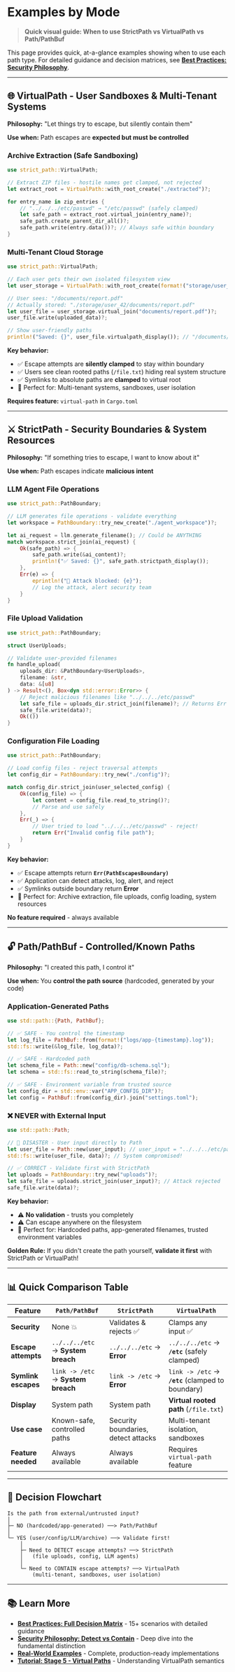 # Examples by Mode

> **Quick visual guide: When to use StrictPath vs VirtualPath vs Path/PathBuf**

This page provides quick, at-a-glance examples showing when to use each path type. For detailed guidance and decision matrices, see **[Best Practices: Security Philosophy](./best_practices.md#security-philosophy-detect-vs-contain)**.

---

## 🌐 VirtualPath - User Sandboxes & Multi-Tenant Systems

**Philosophy:** "Let things try to escape, but silently contain them"

**Use when:** Path escapes are **expected but must be controlled**

### Archive Extraction (Safe Sandboxing)
```rust
use strict_path::VirtualPath;

// Extract ZIP files - hostile names get clamped, not rejected
let extract_root = VirtualPath::with_root_create("./extracted")?;

for entry_name in zip_entries {
    // "../../../etc/passwd" → "/etc/passwd" (safely clamped)
    let safe_path = extract_root.virtual_join(entry_name)?;
    safe_path.create_parent_dir_all()?;
    safe_path.write(entry.data())?; // Always safe within boundary
}
```

### Multi-Tenant Cloud Storage
```rust
use strict_path::VirtualPath;

// Each user gets their own isolated filesystem view
let user_storage = VirtualPath::with_root_create(format!("storage/user_{user_id}"))?;

// User sees: "/documents/report.pdf"
// Actually stored: "./storage/user_42/documents/report.pdf"
let user_file = user_storage.virtual_join("documents/report.pdf")?;
user_file.write(uploaded_data)?;

// Show user-friendly paths
println!("Saved: {}", user_file.virtualpath_display()); // "/documents/report.pdf"
```

**Key behavior:**
- ✅ Escape attempts are **silently clamped** to stay within boundary
- ✅ Users see clean rooted paths (`/file.txt`) hiding real system structure
- ✅ Symlinks to absolute paths are **clamped** to virtual root
- 🎯 Perfect for: Multi-tenant systems, sandboxes, user isolation

**Requires feature:** `virtual-path` in `Cargo.toml`

---

## ⚔️ StrictPath - Security Boundaries & System Resources

**Philosophy:** "If something tries to escape, I want to know about it"

**Use when:** Path escapes indicate **malicious intent**

### LLM Agent File Operations
```rust
use strict_path::PathBoundary;

// LLM generates file operations - validate everything
let workspace = PathBoundary::try_new_create("./agent_workspace")?;

let ai_request = llm.generate_filename(); // Could be ANYTHING
match workspace.strict_join(ai_request) {
    Ok(safe_path) => {
        safe_path.write(&ai_content)?;
        println!("✅ Saved: {}", safe_path.strictpath_display());
    },
    Err(e) => {
        eprintln!("🚨 Attack blocked: {e}");
        // Log the attack, alert security team
    }
}
```

### File Upload Validation
```rust
use strict_path::PathBoundary;

struct UserUploads;

// Validate user-provided filenames
fn handle_upload(
    uploads_dir: &PathBoundary<UserUploads>,
    filename: &str,
    data: &[u8]
) -> Result<(), Box<dyn std::error::Error>> {
    // Reject malicious filenames like "../../../etc/passwd"
    let safe_file = uploads_dir.strict_join(filename)?; // Returns Err on escape
    safe_file.write(data)?;
    Ok(())
}
```

### Configuration File Loading
```rust
use strict_path::PathBoundary;

// Load config files - reject traversal attempts
let config_dir = PathBoundary::try_new("./config")?;

match config_dir.strict_join(user_selected_config) {
    Ok(config_file) => {
        let content = config_file.read_to_string()?;
        // Parse and use safely
    },
    Err(_) => {
        // User tried to load "../../../etc/passwd" - reject!
        return Err("Invalid config file path");
    }
}
```

**Key behavior:**
- ✅ Escape attempts return **`Err(PathEscapesBoundary)`**
- ✅ Application can detect attacks, log, alert, and reject
- ✅ Symlinks outside boundary return **Error**
- 🎯 Perfect for: Archive extraction, file uploads, config loading, system resources

**No feature required** - always available

---

## 🔓 Path/PathBuf - Controlled/Known Paths

**Philosophy:** "I created this path, I control it"

**Use when:** You **control the path source** (hardcoded, generated by your code)

### Application-Generated Paths
```rust
use std::path::{Path, PathBuf};

// ✅ SAFE - You control the timestamp
let log_file = PathBuf::from(format!("logs/app-{timestamp}.log"));
std::fs::write(&log_file, log_data)?;

// ✅ SAFE - Hardcoded path
let schema_file = Path::new("config/db-schema.sql");
let schema = std::fs::read_to_string(schema_file)?;

// ✅ SAFE - Environment variable from trusted source
let config_dir = std::env::var("APP_CONFIG_DIR")?;
let config = PathBuf::from(config_dir).join("settings.toml");
```

### ❌ NEVER with External Input
```rust
use std::path::Path;

// 🚨 DISASTER - User input directly to Path
let user_file = Path::new(user_input); // user_input = "../../../etc/passwd"
std::fs::write(user_file, data)?; // System compromised!

// ✅ CORRECT - Validate first with StrictPath
let uploads = PathBoundary::try_new("uploads")?;
let safe_file = uploads.strict_join(user_input)?; // Attack rejected
safe_file.write(data)?;
```

**Key behavior:**
- ⚠️ **No validation** - trusts you completely
- ⚠️ Can escape anywhere on the filesystem
- 🎯 Perfect for: Hardcoded paths, app-generated filenames, trusted environment variables

**Golden Rule:** If you didn't create the path yourself, **validate it first** with StrictPath or VirtualPath!

---

## 📊 Quick Comparison Table

| Feature             | `Path/PathBuf`                     | `StrictPath`                        | `VirtualPath`                                     |
| ------------------- | ---------------------------------- | ----------------------------------- | ------------------------------------------------- |
| **Security**        | None 💥                             | Validates & rejects ✅               | Clamps any input ✅                                |
| **Escape attempts** | `../../../etc` → **System breach** | `../../../etc` → **Error**          | `../../../etc` → **`/etc`** (safely clamped)      |
| **Symlink escapes** | `link -> /etc` → **System breach** | `link -> /etc` → **Error**          | `link -> /etc` → **`/etc`** (clamped to boundary) |
| **Display**         | System path                        | System path                         | **Virtual rooted path** (`/file.txt`)             |
| **Use case**        | Known-safe, controlled paths       | Security boundaries, detect attacks | Multi-tenant isolation, sandboxes                 |
| **Feature needed**  | Always available                   | Always available                    | Requires `virtual-path` feature                   |

---

## 🎯 Decision Flowchart

```
Is the path from external/untrusted input?
│
├─ NO (hardcoded/app-generated) ──> Path/PathBuf
│
└─ YES (user/config/LLM/archive) ──> Validate first!
    │
    ├─ Need to DETECT escape attempts? ──> StrictPath
    │   (file uploads, config, LLM agents)
    │
    └─ Need to CONTAIN escape attempts? ──> VirtualPath
        (multi-tenant, sandboxes, user isolation)
```

---

## 📚 Learn More

- **[Best Practices: Full Decision Matrix](./best_practices.md#pick-the-right-type)** - 15+ scenarios with detailed guidance
- **[Security Philosophy: Detect vs Contain](./best_practices.md#security-philosophy-detect-vs-contain)** - Deep dive into the fundamental distinction
- **[Real-World Examples](./examples/overview.md)** - Complete, production-ready implementations
- **[Tutorial: Stage 5 - Virtual Paths](./tutorial/stage5_virtual_paths.md)** - Understanding VirtualPath semantics
